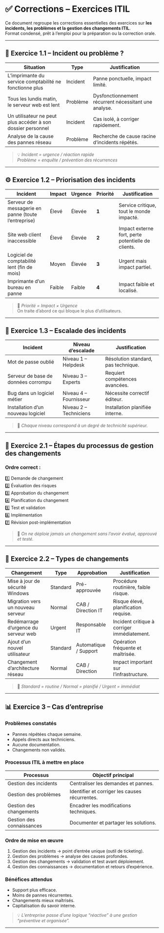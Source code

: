 # ✅ Corrections – Exercices ITIL

Ce document regroupe les corrections essentielles des exercices sur **les incidents, les problèmes et la gestion des changements ITIL**.  
Format condensé, prêt à l’emploi pour la préparation ou la correction orale.

---

## 🧩 Exercice 1.1 – Incident ou problème ?

| **Situation** | **Type** | **Justification** |
|----------------|-----------|-------------------|
| L’imprimante du service comptabilité ne fonctionne plus | Incident | Panne ponctuelle, impact limité. |
| Tous les lundis matin, le serveur web est lent | Problème | Dysfonctionnement récurrent nécessitant une analyse. |
| Un utilisateur ne peut plus accéder à son dossier personnel | Incident | Cas isolé, à corriger rapidement. |
| Analyse de la cause des pannes réseau | Problème | Recherche de cause racine d’incidents répétés. |

> 💡 *Incident = urgence / réaction rapide*  
> *Problème = enquête / prévention des récurrences*

---

## ⚙️ Exercice 1.2 – Priorisation des incidents

| **Incident** | **Impact** | **Urgence** | **Priorité** | **Justification** |
|---------------|-------------|-------------|---------------|--------------------|
| Serveur de messagerie en panne (toute l’entreprise) | Élevé | Élevée | **1** | Service critique, tout le monde impacté. |
| Site web client inaccessible | Élevé | Élevée | **2** | Impact externe fort, perte potentielle de clients. |
| Logiciel de comptabilité lent (fin de mois) | Moyen | Élevée | **3** | Urgent mais impact partiel. |
| Imprimante d’un bureau en panne | Faible | Faible | **4** | Impact faible et localisé. |

> 🧠 *Priorité = Impact × Urgence*  
> On traite d’abord ce qui bloque le plus d’utilisateurs.

---

## 🧭 Exercice 1.3 – Escalade des incidents

| **Incident** | **Niveau d’escalade** | **Justification** |
|---------------|------------------------|-------------------|
| Mot de passe oublié | Niveau 1 – Helpdesk | Résolution standard, pas technique. |
| Serveur de base de données corrompu | Niveau 3 – Experts | Requiert compétences avancées. |
| Bug dans un logiciel métier | Niveau 4 – Fournisseur | Nécessite correctif éditeur. |
| Installation d’un nouveau logiciel | Niveau 2 – Techniciens | Installation planifiée interne. |

> 🔁 *Chaque niveau correspond à un degré de technicité supérieur.*

---

## 🔧 Exercice 2.1 – Étapes du processus de gestion des changements

### Ordre correct :
1️⃣ Demande de changement  
2️⃣ Évaluation des risques  
3️⃣ Approbation du changement  
4️⃣ Planification du changement  
5️⃣ Test et validation  
6️⃣ Implémentation  
7️⃣ Révision post-implémentation

> 💬 *On ne déploie jamais un changement sans l’avoir évalué, approuvé et testé.*

---

## 🧩 Exercice 2.2 – Types de changements

| **Changement** | **Type** | **Approbation** | **Justification** |
|-----------------|-----------|-----------------|-------------------|
| Mise à jour de sécurité Windows | Standard | Pré-approuvée | Procédure routinière, faible risque. |
| Migration vers un nouveau serveur | Normal | CAB / Direction IT | Risque élevé, planification requise. |
| Redémarrage d’urgence du serveur web | Urgent | Responsable IT | Incident critique à corriger immédiatement. |
| Ajout d’un nouvel utilisateur | Standard | Automatique / Support | Opération fréquente et maîtrisée. |
| Changement d’architecture réseau | Normal | CAB / Direction | Impact important sur l’infrastructure. |

> 🧠 *Standard = routine / Normal = planifié / Urgent = immédiat*

---

## 📊 Exercice 3 – Cas d’entreprise

### **Problèmes constatés**
- Pannes répétées chaque semaine.  
- Appels directs aux techniciens.  
- Aucune documentation.  
- Changements non validés.

### **Processus ITIL à mettre en place**
| Processus | Objectif principal |
|------------|--------------------|
| Gestion des incidents | Centraliser les demandes et pannes. |
| Gestion des problèmes | Identifier et corriger les causes récurrentes. |
| Gestion des changements | Encadrer les modifications techniques. |
| Gestion des connaissances | Documenter et partager les solutions. |

### **Ordre de mise en œuvre**
1. Gestion des incidents → point d’entrée unique (outil de ticketing).  
2. Gestion des problèmes → analyse des causes profondes.  
3. Gestion des changements → validation et test avant déploiement.  
4. Gestion des connaissances → documentation et retours d’expérience.

### **Bénéfices attendus**
- Support plus efficace.  
- Moins de pannes récurrentes.  
- Changements mieux maîtrisés.  
- Capitalisation du savoir interne.

> 💡 *L’entreprise passe d’une logique “réactive” à une gestion “préventive et organisée”.*

---
